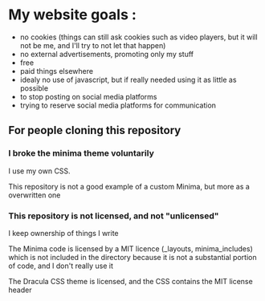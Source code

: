 # My website goals :
- no cookies (things can still ask cookies such as video players, but it will not be me, and I'll try to not let that happen)
- no external advertisements, promoting only my stuff 
- free
- paid things elsewhere
- idealy no use of javascript, but if really needed using it as little as possible  
- to stop posting on social media platforms
- trying to reserve social media platforms for communication 

## For people cloning this repository

### I broke the minima theme voluntarily

I use my own CSS.

This repository is not a good example of a custom Minima, but more as a overwritten one

### This repository is not licensed, and not "unlicensed"

I keep ownership of things I write

The Minima code is licensed by a MIT licence (_layouts, minima_includes) which is not included in the directory because it is not a substantial portion of code, and I don't really use it

The Dracula CSS theme is licensed, and the CSS contains the MIT license header

